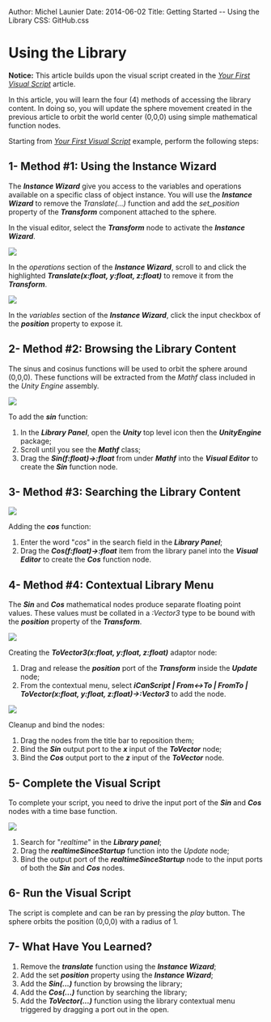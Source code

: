 Author: Michel Launier
Date: 2014-06-02
Title: Getting Started -- Using the Library
CSS: GitHub.css

# Using the Library #

**Notice:** This article builds upon the visual script created in the [_Your First Visual Script_][YourFirstVisualScriptArticle] article.

In this article, you will learn the four (4) methods of accessing the library content.  In doing so, you will update the sphere movement created in the previous article to orbit the world center (0,0,0) using simple mathematical function nodes.

Starting from [_Your First Visual Script_][YourFirstVisualScriptArticle] example, perform the following steps:


## 1- Method #1: Using the Instance Wizard

The _**Instance Wizard**_ give you access to the variables and operations available on a specific class of object instance.  You will use the _**Instance Wizard**_ to remove the _Translate(...)_ function and add the _set\_position_ property of the _**Transform**_ component attached to the sphere.

In the visual editor, select the _**Transform**_ node to activate the _**Instance Wizard**_.

![][Remove Translate Function]

In the _operations_ section of the _**Instance Wizard**_, scroll to and click the highlighted _**Translate(x:float, y:float, z:float)**_ to remove it from the _**Transform**_.

![][Add SetPosition Property]

In the _variables_ section of the _**Instance Wizard**_, click the input checkbox of the _**position**_ property to expose it.
 

## 2- Method #2: Browsing the Library Content

The sinus and cosinus functions will be used to orbit the sphere around (0,0,0).  These functions will be extracted from the _Mathf_ class included in the _Unity Engine_ assembly.

![][Add Sin Function]

To add the _**sin**_ function:

1. In the _**Library Panel**_, open the _**Unity**_ top level icon then the _**UnityEngine**_ package;
2. Scroll until you see the _**Mathf**_ class;
3. Drag the _**Sin(f:float)->:float**_ from under _**Mathf**_ into the _**Visual Editor**_ to create the _**Sin**_ function node.

## 3- Method #3: Searching the Library Content

![][Add Cos Function]

Adding the _**cos**_ function:

1. Enter the word "_cos_" in the search field in the _**Library Panel**_;
2. Drag the _**Cos(f:float)->:float**_ item from the library panel into the _**Visual Editor**_ to create the _**Cos**_ function node. 


## 4- Method #4: Contextual Library Menu
 
 The _**Sin**_ and _**Cos**_ mathematical nodes produce separate floating point values. These values must be collated in a _:Vector3_ type to be bound with the _**position**_ property of the _**Transform**_.
 
 
 ![][Add ToVector3 Adaptor]
 
 Creating the _**ToVector3(x:float, y:float, z:float)**_ adaptor node:
 
 1. Drag and release the _**position**_ port of the _**Transform**_ inside the _**Update**_ node;
 2. From the contextual menu, select _**iCanScript | From<->To | FromTo | ToVector(x:float, y:float, z:float)->:Vector3**_ to add the node.

 
![][Bind Sin and Cos]

Cleanup and bind the nodes:

1. Drag the nodes from the title bar to reposition them;
2. Bind the _**Sin**_ output port to the _**x**_ input of the _**ToVector**_ node;
3. Bind the _**Cos**_ output port to the _**z**_ input of the _**ToVector**_ node.

## 5- Complete the Visual Script
 To complete your script, you need to drive the input port of the _**Sin**_ and _**Cos**_ nodes with a time base function.
 
![][Add RealtimeSinceStartup]
 
 1. Search for "_realtime_" in the _**Library panel**_;
 2. Drag the _**realtimeSinceStartup**_ function into the _Update_ node;
 3. Bind the output port of the _**realtimeSinceStartup**_ node to the input ports of both the _**Sin**_ and _**Cos**_ nodes.
 
## 6- Run the Visual Script
 
 The script is complete and can be ran by pressing the _play_ button.  The sphere orbits the position (0,0,0) with a radius of 1.
 
 
## 7- What Have You Learned?
 
 1. Remove the _**translate**_ function using the _**Instance Wizard**_;
 2. Add the set _**position**_ property using the _**Instance Wizard**_;
 3. Add the _**Sin(...)**_ function by browsing the library;
 4. Add the _**Cos(...)**_ function by searching the library;
 5. Add the _**ToVector(...)**_ function using the library contextual menu triggered by dragging a port out in the open.
 
 
 [YourFirstVisualScriptArticle]: http://icanscript.com/support?view=kb&kbartid=4

[Remove Translate Function]:  http://www.icanscript.com/images/support/kb/using-the-library/iCanScript--RemoveTranslateFunction.png
[Add SetPosition Property]: http://www.icanscript.com/images/support/kb/using-the-library/iCanScript--AddSetPositionProperty.png
[Add Sin Function]: http://www.icanscript.com/images/support/kb/using-the-library/iCanScript--AddSinFunction.png
[Add Cos Function]: http://www.icanscript.com/images/support/kb/using-the-library/iCanScript--AddCosFunction.png
[Add ToVector3 Adaptor]: http://www.icanscript.com/images/support/kb/using-the-library/iCanScript--AddToVector3Adaptor.png
[Bind Sin and Cos]: http://www.icanscript.com/images/support/kb/using-the-library/iCanScript--BindSinAndCos.png
[Add RealtimeSinceStartup]: http://www.icanscript.com/images/support/kb/using-the-library/iCanScript--AddRealtimeSinceStartup.png
 
 